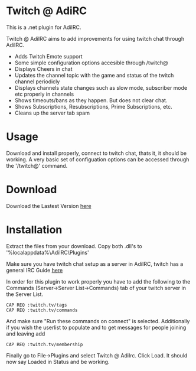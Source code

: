 Twitch @ AdiRC
=============
This is a .net plugin for AdiIRC.

Twitch @ AdiIRC aims to add improvements for using twitch chat through AdiIRC. 

* Adds Twitch Emote support
* Some simple configuration options accesible through /twitch@
* Displays Cheers in chat
* Updates the channel topic with the game and status of the twitch channel periodicly
* Displays channels state changes such as slow mode, subscriber mode etc properly in channels
* Shows timeouts/bans as they happen. But does not clear chat.
* Shows Subscriptions, Resubscriptions, Prime Subscriptions, etc.
* Cleans up the server tab spam

Usage
=============
Download and install properly, connect to twitch chat, thats it, it should be working. 
A very basic set of configuation options can be accessed through the '/twitch@' command.

Download
=============
Download the Lastest Version [here](https://github.com/Xesyto/AdiIRC-Twitch/releases/latest)

Installation
=============

Extract the files from your download. Copy both .dll's to '%localappdata%\AdiIRC\Plugins'

Make sure you have twitch chat setup as a server in AdiIRC, twitch has a general IRC Guide [here](https://help.twitch.tv/customer/portal/articles/1302780-twitch-irc)

In order for this plugin to work properly you have to add the following to the Commands (Server->Server List->Commands) tab of your twitch server in the Server List.

```
CAP REQ :twitch.tv/tags
CAP REQ :twitch.tv/commands
```
And make sure "Run these commands on connect" is selected. Additionally if you wish the userlist to populate and to get messages for people joining and leaving add 

```
CAP REQ :twitch.tv/membership
```

Finally go to File->Plugins and select Twitch @ AdiIrc. Click Load. It should now say Loaded in Status and be working.
